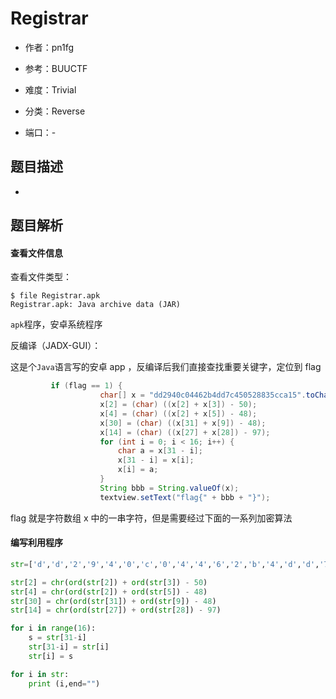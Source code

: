 # Registrar

- 作者：pn1fg
- 参考：BUUCTF

- 难度：Trivial
- 分类：Reverse
- 端口：-

## 题目描述

-

## 题目解析
#### 查看文件信息

查看文件类型：

```shell
$ file Registrar.apk
Registrar.apk: Java archive data (JAR)
```

`apk`程序，安卓系统程序

反编译（JADX-GUI）：

这是个`Java`语言写的安卓 app ，反编译后我们直接查找重要关键字，定位到 flag

```java
         if (flag == 1) {
                    char[] x = "dd2940c04462b4dd7c450528835cca15".toCharArray();
                    x[2] = (char) ((x[2] + x[3]) - 50);
                    x[4] = (char) ((x[2] + x[5]) - 48);
                    x[30] = (char) ((x[31] + x[9]) - 48);
                    x[14] = (char) ((x[27] + x[28]) - 97);
                    for (int i = 0; i < 16; i++) {
                        char a = x[31 - i];
                        x[31 - i] = x[i];
                        x[i] = a;
                    }
                    String bbb = String.valueOf(x);
                    textview.setText("flag{" + bbb + "}");
```

flag 就是字符数组 x 中的一串字符，但是需要经过下面的一系列加密算法

#### 编写利用程序

```python
str=['d','d','2','9','4','0','c','0','4','4','6','2','b','4','d','d','7','c','4','5','0','5','2','8','8','3','5','c','c','a','1','5']

str[2] = chr(ord(str[2]) + ord(str[3]) - 50)
str[4] = chr(ord(str[2]) + ord(str[5]) - 48)
str[30] = chr(ord(str[31]) + ord(str[9]) - 48)
str[14] = chr(ord(str[27]) + ord(str[28]) - 97)

for i in range(16):
    s = str[31-i]
    str[31-i] = str[i]
    str[i] = s

for i in str:
    print (i,end="")
```
